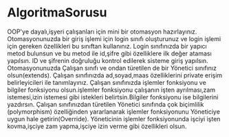 # AlgoritmaSorusu
OOP'ye dayalı,işyeri çalışanları için mini bir otomasyon hazırlayınız.
Otomasyonunuzda bir giriş işlemi için login sınıfı oluşturunuz ve login işlemi için gereken özellikleri bu sınıftan kullanınız.
Login sınıfınızda bir yapıcı metod bulunsun ve bu metod ile id,şifre gibi özelliklere ilk değer ataması yapılsın.
ID ve şifrenin doğruluğu kontrol edilerek sisteme giriş yapılsın.
Otomasyonunuzda Çalışan sınıfı ve ondan türetilen de bir Yönetici sınıfınız olsun(extends).
Çalışan sınıfınızda ad,soyad,maas özelliklerini private erişim belirleyicileri ile tanımlayınız.
Çalışan sınıfınızda işlemler fonksiyonu ve bilgiler fonksiyonu olsun.işlemler fonksiyonu çalışanın işten ayrılması,zam istemesi,izin istemesi gibi istekleri belirtsin.Bilgiler fonksiyonu ise bilgilerini yazdırsın.
Çalışan sınıfınızdan türetilen Yönetici sınıfında çok biçimlilik (polymorphism) özelliğinden yararlanarak işlemler fonksiyonunu Yöneticiye uygun hale getirin(Override).
Yöneticinin işlemler fonksiyonunda işciyi işten kovma,işciye zam yapma,işciye izin verme gibi özellikleri olsun.
